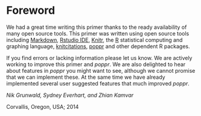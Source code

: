 Foreword
================

We had a great time writing this primer thanks to the ready availability of many open source tools. This primer was written using open source tools including [Markdown](http://daringfireball.net/projects/markdown/), [Rstudio IDE](http://www.rstudio.com/ide/), [Knitr](http://yihui.name/knitr/), the [R](http://www.r-project.org) statistical computing and graphing language, [knitcitations](https://github.com/cboettig/knitcitations), [poppr](http://cran.r-project.org/web/packages/poppr/index.html) and other dependent R packages.

If you find errors or lacking information please let us know. We are actively working to improve this primer and *poppr*. We are also delighted to hear about features in *poppr* you might want to see, although we cannot promise that we can implement these. At the same time we have already implemented several user suggested features that much improved *poppr*. 

*Nik Grunwald, Sydney Everhart, and Zhian Kamvar*

Corvallis, Oregon, USA; 2014

